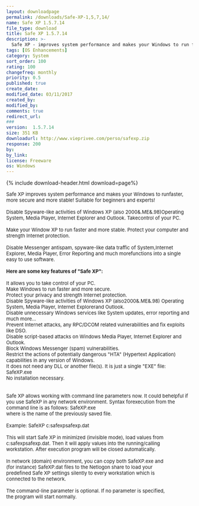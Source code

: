 ```yaml
---
layout: downloadpage
permalink: /downloads/Safe-XP-1,5,7,14/
name: Safe XP 1.5.7.14
file_type: download
title: Safe XP 1.5.7.14
description: >-
  Safe XP - improves system performance and makes your Windows to run faster, more secure and more stable
tags: [OS Enhancements]
category: System
sort_order: 100
rating: 100
changefreq: monthly
priority: 0.5
published: true
create_date: 
modified_date: 03/11/2017
created_by: 
modified_by: 
comments: true
redirect_url: 
### 
version:  1.5.7.14
size: 351 KB
downloadurl: http://www.vieprivee.com/perso/safexp.zip
response: 200
by: 
by_link: 
license: Freeware
os: Windows
---
```


{% include download-header.html download=page%}

<p style="fix-download-text !important">
<p><font size="2"><p>Safe XP improves system performance and makes your Windows to runfaster, more secure and more stable! Suitable for beginners and experts!<br />
<br />
Disable Spyware-like activities of Windows XP (also 2000&amp;.ME&amp;.98)Operating System, Media Player, Internet Explorer and Outlook. Takecontrol of your PC.<br />
<br />
Make your Window XP to run faster and more stable. Protect your computer and strength Internet protection. <br />
<br />
Disable Messenger antispam, spyware-like data traffic of System,Internet Explorer, Media Player, Error Reporting and much morefunctions into a single easy to use software. <br />
<br />
<span><strong>Here </strong><strong>are some key features of "Safe XP":</strong></span><br />
<br />
It allows you to take control of your PC. <br />
Make Windows to run faster and more secure. <br />
Protect your privacy and strength Internet protection. <br />
Disable Spyware-like activities of Windows XP (also2000&amp;.ME&amp;.98) Operating System, Media Player, Internet Explorerand Outlook. <br />
Disable unnecessary Windows services like System updates, error reporting and much more... <br />
Prevent Internet attacks, any RPC/DCOM related vulnerabilities and fix exploits like DSO. <br />
Disable script-based attacks on Windows Media Player, Internet Explorer and Outlook. <br />
Block Windows Messenger (spam) vulnerabilities. <br />
Restrict the actions of potentially dangerous "HTA" (Hypertext Application) capabilities in any version of Windows. <br />
It does not need any DLL or another file(s). It is just a single "EXE" file: SafeXP.exe <br />
No installation necessary.<br />
<br />
<br />
Safe XP allows working with command line parameters now. It could behelpful if you use SafeXP in any network environment. Syntax forexecution from the command line is as follows: SafeXP.exe <configuration-file></configuration-file><br />
where <configuration-file></configuration-file>is the name of the previously saved file.<br />
<br />
Example: SafeXP c:safexpsafexp.dat<br />
<br />
This will start Safe XP in minimized (invisible mode), load values from <br />
c:safexpsafexp.dat. Then it will apply values into the running/calling <br />
workstation. After execution program will be closed automatically.<br />
<br />
In network (domain) environment, you can copy both SafeXP.exe and <br />
(for instance) SafeXP.dat files to the Netlogon share to load your <br />
predefined Safe XP settings silently to every workstation which is <br />
connected to the network.<br />
<br />
The command-line parameter is optional. If no parameter is specified, <br />
the program will start normally.</p></p></p>
